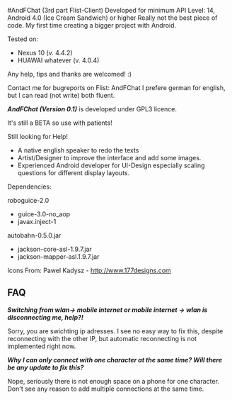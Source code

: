 #AndFChat (3rd part Flist-Client)
Developed for minimum API Level: 14, Android 4.0 (Ice Cream Sandwich) or higher
Really not the best piece of code. My first time creating a bigger project with Android.

Tested on:
- Nexus 10 (v. 4.4.2)
- HUAWAI whatever (v. 4.0.4)

Any help, tips and thanks are welcomed! :)

Contact me for bugreports on Flist: AndFChat
I prefere german for english, but I can read (not write) both fluent.

***AndFChat (Version 0.1)*** is developed under GPL3 licence.

It's still a BETA so use with patients!

Still looking for Help!
* A native english speaker to redo the texts
* Artist/Designer to improve the interface and add some images.
* Experienced Android developer for UI-Design especially scaling questions for different display layouts.

Dependencies:

roboguice-2.0
- guice-3.0-no_aop
- javax.inject-1

autobahn-0.5.0.jar
- jackson-core-asl-1.9.7.jar
- jackson-mapper-asl.1.9.7.jar

Icons From:
Pawel Kadysz - http://www.177designs.com


## FAQ

***Switching from wlan-> mobile internet or mobile internet -> wlan is disconnecting me, help?!***

Sorry, you are swichting ip adresses. I see no easy way to fix this, despite reconnecting with the other IP, but automatic reconnecting is not implemented right now.

***Why I can only connect with one character at the same time? Will there be any update to fix this?***

Nope, seriously there is not enough space on a phone for one character. Don't see any reason to add multiple connections at the same time.
